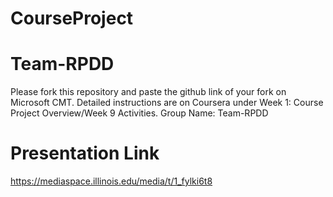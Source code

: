 # CourseProject
# Team-RPDD

Please fork this repository and paste the github link of your fork on Microsoft CMT. Detailed instructions are on Coursera under Week 1: Course Project Overview/Week 9 Activities. Group Name: Team-RPDD

# Presentation Link
https://mediaspace.illinois.edu/media/t/1_fylki6t8
